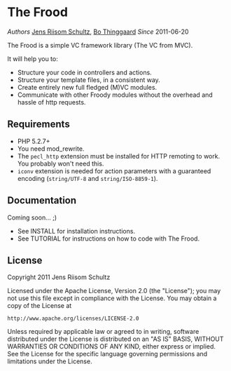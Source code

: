 The Frood
=========

*Authors* [Jens Riisom Schultz](mailto:ibber_of_crew42@hotmail.com), [Bo Thinggaard](akimsko@tnactas.dk)
*Since*   2011-06-20

The Frood is a simple VC framework library (The VC from MVC).

It will help you to:

  * Structure your code in controllers and actions.
  * Structure your template files, in a consistent way.
  * Create entirely new full fledged (M)VC modules.
  * Communicate with other Froody modules without the overhead and hassle of http requests.


Requirements
------------

  * PHP 5.2.7+
  * You need mod_rewrite.
  * The `pecl_http` extension must be installed for HTTP remoting to work. You probably won't need this.
  * `iconv` extension is needed for action parameters with a guaranteed encoding (`string/UTF-8` and `string/ISO-8859-1`).


Documentation
-------------

Coming soon... ;)

  * See INSTALL for installation instructions.
  * See TUTORIAL for instructions on how to code with The Frood.


License
-------

Copyright 2011 Jens Riisom Schultz

Licensed under the Apache License, Version 2.0 (the "License");
you may not use this file except in compliance with the License.
You may obtain a copy of the License at

    http://www.apache.org/licenses/LICENSE-2.0

Unless required by applicable law or agreed to in writing, software
distributed under the License is distributed on an "AS IS" BASIS,
WITHOUT WARRANTIES OR CONDITIONS OF ANY KIND, either express or implied.
See the License for the specific language governing permissions and
limitations under the License.
